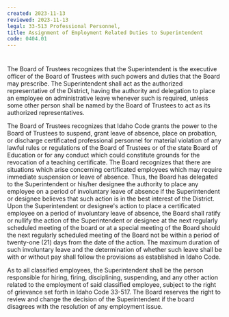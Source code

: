 ```yaml
---
created: 2023-11-13
reviewed: 2023-11-13
legal: 33-513 Professional Personnel,
title: Assignment of Employment Related Duties to Superintendent
code: 0404.01
---
```


#  

The Board of Trustees recognizes that the Superintendent is the executive officer of the Board of Trustees with such powers and duties that the Board may prescribe. The Superintendent shall act as the authorized representative of the District, having the authority and delegation to place an employee on administrative leave whenever such is required, unless some other person shall be named by the Board of Trustees to act as its authorized representatives.

The Board of Trustees recognizes that Idaho Code grants the power to the Board of Trustees to suspend, grant leave of absence, place on probation, or discharge certificated professional personnel for material violation of any lawful rules or regulations of the Board of Trustees or of the state Board of Education or for any conduct which could constitute grounds for the revocation of a teaching certificate. The Board recognizes that there are situations which arise concerning certificated employees which may require immediate suspension or leave of absence. Thus, the Board has delegated to the Superintendent or his/her designee the authority to place any employee on a period of involuntary leave of absence if the Superintendent or designee believes that such action is in the best interest of the District. Upon the Superintendent or designee's action to place a certificated employee on a period of involuntary leave of absence, the Board shall ratify or nullify the action of the Superintendent or designee at the next regularly scheduled meeting of the board or at a special meeting of the Board should the next regularly scheduled meeting of the Board not be within a period of twenty-one (21) days from the date of the action. The maximum duration of such involuntary leave and the determination of whether such leave shall be with or without pay shall follow the provisions as established in Idaho Code.

As to all classified employees, the Superintendent shall be the person responsible for hiring, firing, disciplining, suspending, and any other action related to the employment of said classified employee, subject to the right of grievance set forth in Idaho Code 33-517. The Board reserves the right to review and change the decision of the Superintendent if the board disagrees with the resolution of any employment issue.
